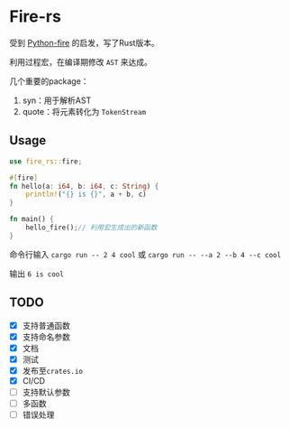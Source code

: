 # Fire-rs
受到 [Python-fire](<https://github.com/google/python-fire>) 的启发，写了Rust版本。

利用过程宏，在编译期修改 `AST` 来达成。

几个重要的package：

1. syn：用于解析AST
2. quote：将元素转化为 `TokenStream`

## Usage

```rust
use fire_rs::fire;

#[fire]
fn hello(a: i64, b: i64, c: String) {
    println!("{} is {}", a + b, c)
}

fn main() {
    hello_fire();// 利用宏生成出的新函数
}

```

命令行输入 `cargo run -- 2 4 cool` 或 `cargo run -- --a 2 --b 4 --c cool`

输出 `6 is cool`



## TODO

- [x] 支持普通函数
- [x] 支持命名参数
- [x] 文档
- [x] 测试
- [x] 发布至`crates.io`
- [x] CI/CD
- [ ] 支持默认参数
- [ ] 多函数
- [ ] 错误处理